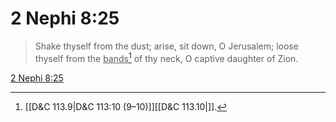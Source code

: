 # 2 Nephi 8:25

> Shake thyself from the dust; arise, sit down, O Jerusalem; loose thyself from the <u>bands</u>[^a] of thy neck, O captive daughter of Zion.

[2 Nephi 8:25](https://www.churchofjesuschrist.org/study/scriptures/bofm/2-ne/8?lang=eng&id=p25#p25)


[^a]: [[D&C 113.9|D&C 113:10 (9–10)]][[D&C 113.10|]].  

